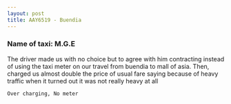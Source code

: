 ```yaml
---
layout: post
title: AAY6519 - Buendia
---
```


### Name of taxi: M.G.E

The driver made us with no choice but to agree with him contracting instead of using the taxi meter on our travel from buendia to mall of asia. Then, charged us almost double the price of usual fare saying because of heavy traffic when it turned out it was not really heavy at all

```Over charging, No meter```
